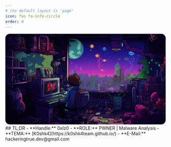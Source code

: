 ```yaml
---
# the default layout is 'page'
icon: fas fa-info-circle
order: 4
---
```

<img src="/images/about/wall-29.webp" style="border-radius: 14px;" width="1000">
## TL;DR
- **Handle:** 0xIz0
- **ROLE:** 
 PWNER | Malware Analysis
- **TEMA:** [K0shk4](https://k0shk4team.github.io/)
- **E-Mail:** hackeringtrue.dev@gmail.com